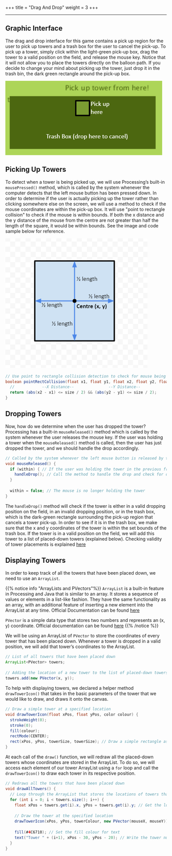 +++
title = "Drag And Drop"
weight = 3
+++

---

## Graphic Interface
The drag and drop interface for this game contains a pick up region for the user to pick up towers and a trash box for the user to cancel the pick-up. To pick up a tower, simply click within the light-green pick-up box, drag the tower to a valid position on the field, and release the mouse key. Notice that it will not allow you to place the towers directly on the balloon path. If you decide to change your mind about picking up the tower, just drop it in the trash bin, the dark green rectangle around the pick-up box.

![Interface](/img/Interface-Demo.png)

## Picking Up Towers
To detect when a tower is being picked up, we will use Processing’s built-in `mousePressed()` method, which is called by the system whenever the computer detects that the left mouse button has been pressed down. In order to determine if the user is actually picking up the tower rather than clicking somewhere else on the screen, we will use a method to check if the mouse coordinates are within the pick-up box. It will use "point to rectangle collision" to check if the mouse is within bounds. If both the x distance and the y distance of the mouse from the centre are not greater than half the length of the square, it would be within bounds. See the image and code sample below for reference.

![Collision](/img/Square-Point-Collision.png)

```Java
// Use point to rectangle collision detection to check for mouse being within bounds of pick-up box
boolean pointRectCollision(float x1, float y1, float x2, float y2, float size) {
  //            --X Distance--               --Y Distance--
  return (abs(x2 - x1) <= size / 2) && (abs(y2 - y1) <= size / 2);
}
```

## Dropping Towers
Now, how do we determine when the user has dropped the tower? Processing has a built-in `mouseReleased()` method which is called by the system whenever the user releases the mouse key. If the user was holding a tower when the `mouseReleased()` method is called, then the user has just dropped the tower, and we should handle the drop accordingly.

```Java
// Called by the system whenever the left mouse button is released by the user
void mouseReleased() {
  if (within) { // If the user was holding the tower in the previous frame, the tower has just been dropped
    handleDrop(); // Call the method to handle the drop and check for drop validity
  }

  within = false; // The mouse is no longer holding the tower
}
```

The `handleDrop()` method will check if the tower is either in a valid dropping position on the field, in an invalid dropping position, or in the trash box, which is the dark-green rectangle surrounding the pick-up region that cancels a tower pick-up. In order to see if it is in the trash box, we make sure that the x and y coordinates of the tower is within the set bounds of the trash box. If the tower is in a valid position on the field, we will add this tower to a list of placed-down towers (explained below). Checking validity of tower placements is explained <a href="/game-dev/part-i/towervaliditychecking/">here</a>

## Displaying Towers
In order to keep track of all the towers that have been placed down, we need to use an `ArrayList`. 

{{% notice info "ArrayLists and PVectors"%}}
`ArrayList` is a built-in feature in Processing and Java that is similar to an array. It stores a sequence of values or elements in a list-like fashion. They have the same functionality as an array, with an additional feature of inserting a new element into the ArrayList at any time. Official Documentation can be found <a href="https://docs.oracle.com/javase/8/docs/api/java/util/ArrayList.html">here</a>

`PVector` is a simple data type that stores two numbers and represents an (x, y) coordinate. Official documentation can be found <a href="https://processing.org/reference/PVector.html">here</a>
{{% /notice %}}

We will be using an ArrayList of `PVector` to store the coordinates of every tower that has been placed down. Whenever a tower is dropped in a valid position, we will add that tower’s coordinates to the ArrayList.

```Java
// List of all towers that have been placed down
ArrayList<PVector> towers;

// Adding the location of a new tower to the list of placed-down towers
towers.add(new PVector(x, y));
```

To help with displaying towers, we declared a helper method `drawTowerIcon()` that takes in the basic parameters of the tower that we would like to draw, and draws it onto the canvas.

```Java
// Draw a simple tower at a specified location
void drawTowerIcon(float xPos, float yPos, color colour) {
  strokeWeight(0);
  stroke(0);
  fill(colour);
  rectMode(CENTER);
  rect(xPos, yPos, towerSize, towerSize); // Draw a simple rectangle as the tower
}
```

At each call of the `draw()` function, we will redraw all the placed-down towers whose coordinates are stored in the ArrayList. To do so, we will access each element of our tower ArrayList using a `for` loop and call the `drawTowerIcon()` to draw each tower in its respective position.

```Java
// Redraws all the towers that have been placed down
void drawAllTowers() {
  // Loop through the ArrayList that stores the locations of towers that were placed down
  for (int i = 0; i < towers.size(); i++) {
    float xPos = towers.get(i).x, yPos = towers.get(i).y; // Get the location of the tower from the ArrayList

    // Draw the tower at the specified location
    drawTowerIcon(xPos, yPos, towerColour, new PVector(mouseX, mouseY));

    fill(#4C6710); // Set the fill colour for text
    text("Tower " + (i+1), xPos - 30, yPos - 20); // Write the tower number label
  }
}
```
